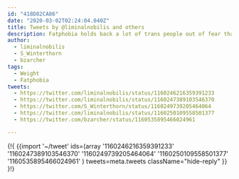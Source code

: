 ```yaml
---
id: "418D82CA86"
date: "2020-03-02T02:24:04.040Z"
title: Tweets by @liminalnobilis and others
description: Fatphobia holds back a lot of trans people out of fear that they must lose weight to transition.
author:
  - liminalnobilis
  - S_Winterthorn
  - bzarcher
tags:
  - Weight
  - Fatphobia
tweets:
  - https://twitter.com/liminalnobilis/status/1160246216359391233
  - https://twitter.com/liminalnobilis/status/1160247389103546370
  - https://twitter.com/S_Winterthorn/status/1160249739205464064
  - https://twitter.com/liminalnobilis/status/1160250109558501377
  - https://twitter.com/bzarcher/status/1160535895466024961

---
```

{!{
  {{import '~/tweet' ids=(array
    '1160246216359391233'
    '1160247389103546370'
    '1160249739205464064'
    '1160250109558501377'
    '1160535895466024961'
  ) tweets=meta.tweets className="hide-reply" }}
}!}
